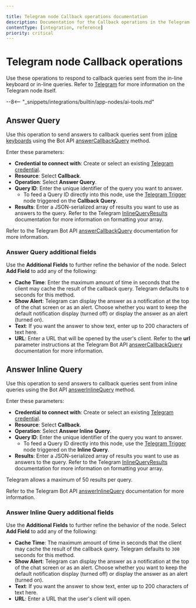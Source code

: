 ```yaml
---

title: Telegram node Callback operations documentation
description: Documentation for the Callback operations in the Telegram node in n8n, a workflow automation platform. Includes details to configure all Callback operations.
contentType: [integration, reference]
priority: critical
---
```


# Telegram node Callback operations

Use these operations to respond to callback queries sent from the in-line keyboard or in-line queries. Refer to [Telegram](/integrations/builtin/app-nodes/n8n-nodes-base.telegram/index.md) for more information on the Telegram node itself.

--8<-- "_snippets/integrations/builtin/app-nodes/ai-tools.md"

## Answer Query

Use this operation to send answers to callback queries sent from [inline keyboards](https://core.telegram.org/bots/features#inline-keyboards) using the Bot API [answerCallbackQuery](https://core.telegram.org/bots/api#answercallbackquery) method.

Enter these parameters:

* **Credential to connect with**: Create or select an existing [Telegram credential](/integrations/builtin/credentials/telegram.md).
* **Resource**: Select **Callback**.
* **Operation**: Select **Answer Query**.
* **Query ID**: Enter the unique identifier of the query you want to answer.
    * To feed a Query ID directly into this node, use the [Telegram Trigger](/integrations/builtin/trigger-nodes/n8n-nodes-base.telegramtrigger/index.md) node triggered on the **Callback Query**.
* **Results**: Enter a JSON-serialized array of results you want to use as answers to the query. Refer to the Telegram [InlineQueryResults](https://core.telegram.org/bots/api#inlinequeryresult) documentation for more information on formatting your array.

Refer to the Telegram Bot API [answerCallbackQuery](https://core.telegram.org/bots/api#answercallbackquery) documentation for more information.

<!-- vale off -->
### Answer Query additional fields

Use the **Additional Fields** to further refine the behavior of the node. Select **Add Field** to add any of the following:

* **Cache Time**: Enter the maximum amount of time in seconds that the client may cache the result of the callback query. Telegram defaults to `0` seconds for this method.
* **Show Alert**: Telegram can display the answer as a notification at the top of the chat screen or as an alert. Choose whether you want to keep the default notification display (turned off) or display the answer as an alert (turned on).
* **Text**: If you want the answer to show text, enter up to 200 characters of text here.
* **URL**: Enter a URL that will be opened by the user's client. Refer to the **url** parameter instructions at the Telegram Bot API [answerCallbackQuery](https://core.telegram.org/bots/api#answercallbackquery) documentation for more information.
<!-- vale on -->

## Answer Inline Query

Use this operation to send answers to callback queries sent from inline queries using the Bot API [answerInlineQuery](https://core.telegram.org/bots/api#answerinlinequery) method.

Enter these parameters:

* **Credential to connect with**: Create or select an existing [Telegram credential](/integrations/builtin/credentials/telegram.md).
* **Resource**: Select **Callback**.
* **Operation**: Select **Answer Inline Query**.
* **Query ID**: Enter the unique identifier of the query you want to answer.
    * To feed a Query ID directly into this node, use the [Telegram Trigger](/integrations/builtin/trigger-nodes/n8n-nodes-base.telegramtrigger/index.md) node triggered on the **Inline Query**.
* **Results**: Enter a JSON-serialized array of results you want to use as answers to the query. Refer to the Telegram [InlineQueryResults](https://core.telegram.org/bots/api#inlinequeryresult) documentation for more information on formatting your array.

Telegram allows a maximum of 50 results per query.

Refer to the Telegram Bot API [answerInlineQuery](https://core.telegram.org/bots/api#answerinlinequery) documentation for more information.

<!-- vale off -->
### Answer Inline Query additional fields

Use the **Additional Fields** to further refine the behavior of the node. Select **Add Field** to add any of the following:

* **Cache Time**: The maximum amount of time in seconds that the client may cache the result of the callback query. Telegram defaults to `300` seconds for this method.
* **Show Alert**: Telegram can display the answer as a notification at the top of the chat screen or as an alert. Choose whether you want to keep the default notification display (turned off) or display the answer as an alert (turned on).
* **Text**: If you want the answer to show text, enter up to 200 characters of text here.
* **URL**: Enter a URL that the user's client will open.
<!-- vale on -->